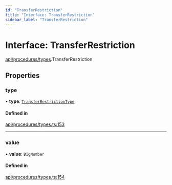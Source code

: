 ```yaml
---
id: "TransferRestriction"
title: "Interface: TransferRestriction"
sidebar_label: "TransferRestriction"
---
```


# Interface: TransferRestriction

[api/procedures/types](../../../../../modules/API/Procedures/Types/Types.md).TransferRestriction

## Properties

### type

• **type**: [`TransferRestrictionType`](../../../../../enums/API/Procedures/Types/TransferRestrictionType/TransferRestrictionType.md)

#### Defined in

[api/procedures/types.ts:153](https://github.com/PolymeshAssociation/polymesh-sdk/blob/15be87e8/src/api/procedures/types.ts#L153)

___

### value

• **value**: `BigNumber`

#### Defined in

[api/procedures/types.ts:154](https://github.com/PolymeshAssociation/polymesh-sdk/blob/15be87e8/src/api/procedures/types.ts#L154)
